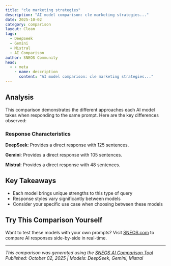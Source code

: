 ```yaml
---
title: "cle marketing strategies"
description: "AI model comparison: cle marketing strategies..."
date: 2025-10-02
category: comparison
layout: Clean
tags:
  - DeepSeek
  - Gemini
  - Mistral
  - AI Comparison
author: SNEOS Community
head:
  - - meta
    - name: description
      content: "AI model comparison: cle marketing strategies..."
---
```


<ChatComparison
  title="cle marketing strategies"
  prompt="cle marketing strategies"
  :responses='{"DeepSeek": "Of course. Here is a comprehensive guide to marketing strategies, broken down from foundational concepts to specific, actionable strategies for different business stages and channels.\n\n### I. The Foundation: Core Marketing Concepts\n\nBefore diving into strategies, understand these pillars:\n\n1. **Marketing Mix (The 4 Ps):** The fundamental building blocks.\n * **Product:** What you sell (goods, services, experiences).\n * **Price:** How much you charge and your pricing model.\n * **Place:** Where customers can buy it (distribution channels).\n * **Promotion:** How you communicate with customers (advertising, PR, etc.).\n\n2. **Marketing Funnel (AIDA Model):** The customer\u0027s journey.\n * **Awareness:** The customer becomes aware of a problem or your brand.\n * **Interest:** They show interest and seek more information.\n * **Desire:** They develop a preference for your solution.\n * **Action:** They make a purchase or commit.\n\n3. **Unique Selling Proposition (USP):** What makes you different and better than the competition. Why should a customer choose you?\n\n4. **Target Audience \u0026 Buyer Personas:** You can\u0027t market to everyone. Define your ideal customer in detail (demographics, psychographics, pain points, goals).\n\n---\n\n### II. Overarching Business \u0026 Marketing Strategies\n\nThese are high-level approaches that guide all your tactical decisions.\n\n1. **Growth Strategies (Ansoff Matrix):**\n * **Market Penetration:** Sell more of your existing products to your existing market (e.g., loyalty programs, increased marketing).\n * **Product Development:** Sell new products to your existing market (e.g., Apple launching a new iPhone model).\n * **Market Development:** Sell existing products to new markets (e.g., expanding to a new country or demographic).\n * **Diversification:** Sell new products to new markets (high risk, high reward).\n\n2. **Cost Leadership:** Become the lowest-cost provider in your industry (e.g., Walmart, Ryanair).\n\n3. **Differentiation:** Make your product/service perceived as unique in the industry (e.g., Apple with design, Tesla with innovation).\n\n4. **Focus (Niche):** Concentrate on a specific segment of the market (e.g., a vegan bakery, software for law firms).\n\n---\n\n### III. Digital Marketing Strategies \u0026 Channels\n\nThis is where most modern marketing efforts are concentrated.\n\n#### **1. Content Marketing**\n* **Goal:** Attract and retain customers by creating valuable, relevant content.\n* **Tactics:** Blog posts, e-books, whitepapers, infographics, webinars, podcasts.\n* **Example:** HubSpot\u0027s massive library of free marketing resources attracts potential customers.\n\n#### **2. Search Engine Optimization (SEO)**\n* **Goal:** Increase organic (non-paid) traffic from search engines like Google.\n* **Tactics:**\n * **On-Page:** Keyword optimization, meta tags, high-quality content.\n * **Off-Page:** Building backlinks from other reputable sites.\n * **Technical:** Site speed, mobile-friendliness, site structure.\n\n#### **3. Social Media Marketing**\n* **Goal:** Build community, increase brand awareness, and drive engagement.\n* **Tactics:**\n * **Organic:** Regular posting, engaging with comments, running contests, using stories and reels.\n * **Paid:** Highly targeted ads on platforms like Facebook, Instagram, LinkedIn, and TikTok.\n\n#### **4. Email Marketing**\n* **Goal:** Nurture leads, build loyalty, and drive repeat purchases.\n* **Tactics:** Welcome series, newsletters, promotional blasts, cart abandonment emails, personalized recommendations.\n\n#### **5. Pay-Per-Click (PPC) Advertising**\n* **Goal:** Drive immediate, targeted traffic.\n* **Tactics:** Google Ads (search and display networks), social media ads (Facebook/Instagram, LinkedIn). You pay only when someone clicks.\n\n#### **6. Influencer Marketing**\n* **Goal:** Leverage the trust and audience of a relevant influencer.\n* **Tactics:** Sponsored posts, product reviews, affiliate partnerships, takeovers.\n\n---\n\n### IV. Traditional \u0026 Offline Marketing Strategies\n\nStill highly effective for certain audiences and goals.\n\n1. **Public Relations (PR):** Securing earned media coverage in newspapers, magazines, TV, and radio to build credibility.\n2. **Out-of-Home (OOH):** Billboards, transit ads, posters.\n3. **Print Advertising:** Magazines, newspapers, direct mail.\n4. **Event Marketing \u0026 Sponsorships:** Hosting or participating in trade shows, conferences, or community events.\n5. **Referral Programs:** Encouraging existing customers to refer new ones (e.g., \u0022Refer a Friend, Get $50\u0022).\n\n---\n\n### V. Actionable Framework: Building Your Marketing Strategy\n\nFollow these steps to create a cohesive plan.\n\n**Step 1: Situation Analysis**\n* **SWOT Analysis:** Identify your Strengths, Weaknesses, Opportunities, and Threats.\n* **Competitor Analysis:** Who are your main competitors? What are they doing well? Where are they failing?\n\n**Step 2: Define Your Goals (SMART)**\n* What do you want to achieve? Goals should be **S**pecific, **M**easurable, **A**chievable, **R**elevant, and **T**ime-bound.\n * *Example:* \u0022Increase online sales by 20% in Q4.\u0022\n\n**Step 3: Identify Your Target Audience**\n* Create detailed buyer personas. Where do they spend time online? What are their biggest challenges?\n\n**Step 4: Set Your Budget**\n* Allocate funds to different strategies and channels. Common methods: percentage of sales, objective-based, or competitive parity.\n\n**Step 5: Choose Your Channels \u0026 Tactics**\n* Based on your goals, audience, and budget, select the right mix from Sections III and IV.\n * *Goal = Brand Awareness?* Focus on SEO, Content Marketing, and Social Media.\n * *Goal = Immediate Sales?* Focus on PPC and Email Promotions.\n\n**Step 6: Implementation \u0026 Execution**\n* Create a content calendar, launch campaigns, and assign responsibilities.\n\n**Step 7: Measure, Analyze, and Optimize (The Most Important Step)**\n* Use tools like Google Analytics, social media insights, and CRM software.\n* Track KPIs (Key Performance Indicators) like:\n * Website Traffic \u0026 Conversion Rate\n * Customer Acquisition Cost (CAC)\n * Return on Investment (ROI) / Return on Ad Spend (ROAS)\n * Email Open Rate \u0026 Click-Through Rate (CTR)\n * Social Media Engagement\n* Use the data to see what\u0027s working and double down. Stop what isn\u0027t.\n\n---\n\n### VI. Example: A Simple Strategy for a New E-commerce Store\n\n* **Goal:** Achieve $10,000 in sales in the first 3 months.\n* **Audience:** Eco-conscious millennials interested in sustainable fashion.\n* **Strategy \u0026 Tactics:**\n 1. **Content \u0026 SEO:** Start a blog on \u0022How to build a sustainable wardrobe.\u0022 Optimize product pages for keywords like \u0022organic cotton t-shirt.\u0022\n 2. **Social Media (Organic):** Post high-quality photos on Instagram and Pinterest, showcasing the products and the brand\u0027s eco-friendly mission.\n 3. **Social Media (Paid):** Run a small, targeted Instagram Ads campaign to a \u0022lookalike audience\u0022 of people who follow other sustainable brands.\n 4. **Email Marketing:** Offer a 10% discount for signing up for the newsletter. Send a welcome series about the brand\u0027s story.\n 5. **Influencer Collaboration:** Send free products to 5 micro-influencers in the sustainable living space.\n\nBy understanding these core concepts and following a structured process, you can build effective marketing strategies that drive real business growth.", "Gemini": "Okay, let\u0027s break down CLE marketing strategies. Since \u0022CLE\u0022 can stand for a few things, I\u0027ll address the most common interpretations and tailor strategies accordingly.\n\n**Possible Meanings of CLE:**\n\n1. **Continuing Legal Education (CLE):** This is the most likely interpretation. It refers to courses, seminars, and other learning opportunities that lawyers and other legal professionals are required to take to maintain their licenses and stay updated on legal developments.\n\n2. **City of Cleveland, Ohio (CLE):** If you\u0027re marketing something *to* people *in* Cleveland, or marketing something that is a landmark of Cleveland.\n\n**I. Marketing Strategies for Continuing Legal Education (CLE):**\n\nIf your focus is on promoting CLE courses or programs, here\u0027s a comprehensive approach:\n\n**A. Understanding Your Target Audience:**\n\n* **Specific Legal Fields:** Identify the key practice areas (e.g., corporate law, family law, criminal defense, real estate) your courses cater to. Tailor marketing to lawyers in those specific fields.\n* **Experience Level:** Are your courses for junior associates, seasoned partners, or paralegals? Adjust the complexity and content accordingly.\n* **Geographic Location:** Are you targeting a local, regional, or national audience? This will influence your marketing channels.\n* **Compliance Deadlines:** Lawyers often need CLE credits by certain deadlines. Capitalize on these periods in your marketing efforts.\n* **Pain Points:** What are the biggest challenges lawyers face in their practice? Design courses and marketing messages that address these issues.\n\n**B. Key Marketing Channels and Tactics:**\n\n* **Email Marketing:**\n * **Segmentation:** Divide your email list based on practice area, experience level, and past course attendance.\n * **Personalization:** Use personalized subject lines and content based on recipient interests.\n * **Promotional Offers:** Offer early bird discounts, group rates, or package deals.\n * **Automated Email Sequences:** Create welcome sequences for new subscribers, reminder emails for upcoming courses, and follow-up emails after course completion.\n * **High-Quality Content:** Share valuable legal insights, summaries of recent court decisions, and articles related to your course topics.\n* **Website Optimization:**\n * **User-Friendly Design:** Make it easy for visitors to find the courses they need and register.\n * **Mobile Optimization:** Ensure your website is responsive and looks good on all devices.\n * **SEO (Search Engine Optimization):** Use relevant keywords in your website content and meta descriptions to improve search engine rankings. Target keywords like \u0022[practice area] CLE,\u0022 \u0022online CLE,\u0022 and \u0022[city] CLE.\u0022\n * **Compelling Course Descriptions:** Clearly outline the learning objectives, agenda, speakers, and benefits of each course.\n * **Testimonials:** Include testimonials from satisfied past attendees.\n * **Secure Online Registration:** Offer a secure and easy-to-use online registration process.\n* **Social Media Marketing:**\n * **LinkedIn:** The most important platform for reaching legal professionals. Share relevant content, join legal groups, and engage in discussions.\n * **Twitter:** Share news, updates, and insights related to your courses and the legal industry.\n * **Facebook:** Useful for reaching a broader audience and promoting events.\n * **Content Strategy:** Share valuable legal news, articles, and insights. Promote your courses with engaging visuals and compelling copy.\n * **Paid Advertising:** Use targeted advertising on LinkedIn and other platforms to reach specific segments of your audience.\n* **Partnerships:**\n * **Bar Associations:** Collaborate with local, state, and national bar associations to offer accredited CLE courses.\n * **Law Firms:** Partner with law firms to provide in-house CLE training for their employees.\n * **Legal Technology Companies:** Cross-promote your courses with legal tech companies that offer complementary products or services.\n * **Universities and Law Schools:** Work with law schools to offer CLE courses to alumni and other legal professionals.\n* **Content Marketing:**\n * **Blog:** Publish articles, blog posts, and case studies related to your course topics.\n * **Webinars:** Host free webinars to attract potential customers and showcase your expertise.\n * **White Papers and Ebooks:** Create in-depth guides on specific legal topics.\n * **Podcasts:** Interview legal experts and discuss relevant issues.\n* **Direct Mail (Targeted):** Consider sending targeted mailers to lawyers in specific practice areas or geographic locations.\n* **Networking:**\n * **Industry Events:** Attend legal conferences and trade shows to network with potential customers and partners.\n * **Speaking Engagements:** Speak at industry events to establish yourself as a thought leader and promote your courses.\n* **Referral Programs:** Encourage past attendees to refer colleagues by offering incentives.\n* **Accreditation:** Ensure your courses are accredited by the relevant state bar associations and other governing bodies. Highlight this accreditation in your marketing materials.\n\n**C. Measuring and Optimizing Your Results:**\n\n* **Track Website Traffic:** Use Google Analytics to monitor website traffic, bounce rates, and conversion rates.\n* **Monitor Email Open Rates and Click-Through Rates:** Track the performance of your email campaigns to identify what works best.\n* **Track Social Media Engagement:** Monitor likes, shares, comments, and follows to gauge the effectiveness of your social media efforts.\n* **Gather Customer Feedback:** Solicit feedback from past attendees to identify areas for improvement.\n* **A/B Testing:** Experiment with different marketing messages, designs, and channels to see what performs best.\n* **CRM (Customer Relationship Management):** Use a CRM system to manage customer data, track interactions, and automate marketing tasks.\n\n**D. Examples of Compelling CLE Marketing:**\n\n* **Highlight Practical Skills:** Focus on how the course will help lawyers improve their practice and better serve their clients. \u0022Learn practical strategies for winning your next [type of] case.\u0022\n* **Showcase Expert Speakers:** Feature the credentials and experience of your speakers. \u0022Learn from [Expert\u0027s Name], a leading expert in [Area of Law].\u0022\n* **Emphasize Convenience:** Promote the flexibility of online or on-demand courses. \u0022Complete your CLE requirements on your own time, from anywhere.\u0022\n* **Guarantee Satisfaction:** Offer a money-back guarantee to reduce risk and encourage enrollment.\n\n**II. Marketing Strategies for the City of Cleveland (CLE) or a Business in Cleveland:**\n\nIf \u0022CLE\u0022 refers to Cleveland, Ohio, your marketing strategies will depend on what you\u0027re promoting. Here are some general approaches:\n\n**A. Targeting People *in* Cleveland:**\n\n* **Hyperlocal Marketing:** Focus on specific neighborhoods or communities within Cleveland.\n* **Community Events:** Sponsor or participate in local events, festivals, and farmers markets.\n* **Local Media:** Advertise in local newspapers, magazines, radio stations, and online publications.\n* **Social Media Targeting:** Use social media ads to target people based on their location and interests.\n* **Partnerships with Local Businesses:** Cross-promote your business with other local businesses.\n* **Cleveland-Specific Themes:** Incorporate Cleveland landmarks, sports teams, or local culture into your marketing messages.\n\n**B. Promoting Cleveland *as a Destination* (Tourism, etc.):**\n\n* **Highlight Key Attractions:** Showcase Cleveland\u0027s museums, parks, restaurants, and entertainment venues. The Rock \u0026 Roll Hall of Fame, the Cleveland Museum of Art, and the West Side Market are examples.\n* **Target Specific Traveler Segments:** Focus on attracting families, couples, business travelers, or cultural tourists.\n* **Digital Marketing:** Use SEO, social media marketing, and online advertising to reach potential visitors.\n* **Content Marketing:** Create blog posts, videos, and articles that showcase Cleveland\u0027s attractions and experiences.\n* **Public Relations:** Pitch stories to travel writers and bloggers to generate positive media coverage.\n* **Partnerships with Hotels and Airlines:** Offer package deals and promotions to attract visitors.\n* **Branding:** Develop a strong brand identity that reflects Cleveland\u0027s unique character and appeal.\n\n**C. Marketing a Business *Based* in Cleveland:**\n\n* **Emphasize Local Roots:** Highlight your connection to the Cleveland community and your commitment to supporting the local economy.\n* **Participate in Community Initiatives:** Get involved in local charities and volunteer organizations.\n* **Use Cleveland-Specific Hashtags:** Use hashtags like #Cleveland, #CLE, #ThisisCLE, and #ClevelandRocks on social media.\n* **Partner with Local Influencers:** Work with local bloggers, Instagrammers, and other influencers to promote your business.\n* **Offer Cleveland-Themed Products or Services:** Create products or services that are inspired by Cleveland\u0027s culture, history, or landmarks.\n\n**Key Considerations for ANY CLE Marketing Strategy:**\n\n* **Define Your Goals:** What are you trying to achieve with your marketing efforts? (e.g., increase course enrollments, generate leads, build brand awareness)\n* **Set a Budget:** How much money are you willing to spend on marketing?\n* **Track Your Results:** Measure the effectiveness of your marketing efforts so you can make adjustments as needed.\n* **Be Consistent:** Consistency is key to building brand awareness and generating results.\n* **Adapt and Evolve:** The marketing landscape is constantly changing, so be prepared to adapt your strategies as needed.\n\nBy following these strategies, you can effectively market your CLE courses, the city of Cleveland, or your business in Cleveland. Remember to tailor your approach to your specific target audience and goals. Good luck!\n", "Mistral": "Certainly! Cleveland, Ohio, is a vibrant city with a diverse economy, including sectors like healthcare, manufacturing, and technology. Here are some marketing strategies tailored to the Cleveland market:\n\n### 1. **Local SEO Optimization**\n- **Google My Business:** Ensure your business is listed on Google My Business with accurate information, including address, phone number, and hours of operation.\n- **Local Keywords:** Use keywords that are specific to Cleveland, such as \u0022Cleveland dentist\u0022 or \u0022best pizza in Cleveland.\u0022\n- **Reviews:** Encourage customers to leave reviews on platforms like Google, Yelp, and Facebook. Positive reviews can significantly boost your local search rankings.\n\n### 2. **Social Media Engagement**\n- **Platforms:** Utilize platforms like Facebook, Instagram, Twitter, and LinkedIn to engage with your local audience.\n- **Local Content:** Share content that is relevant to Cleveland, such as local events, news, and community involvement.\n- **Influencers:** Collaborate with local influencers who have a strong following in Cleveland.\n\n### 3. **Community Involvement**\n- **Events:** Participate in local events, fairs, and festivals. Sponsoring or hosting events can increase your brand visibility.\n- **Charity:** Support local charities and non-profits. This not only helps the community but also enhances your brand\u0027s reputation.\n- **Partnerships:** Form partnerships with other local businesses for cross-promotion.\n\n### 4. **Email Marketing**\n- **Segmentation:** Segment your email list based on demographics, interests, and past purchases.\n- **Personalization:** Personalize your emails to make them more relevant to your Cleveland audience.\n- **Local Offers:** Send exclusive offers and promotions to your local subscribers.\n\n### 5. **Content Marketing**\n- **Blog:** Create a blog with content that is relevant to Cleveland residents. Topics could include local attractions, events, and community news.\n- **Video:** Use video content to showcase your business and its involvement in the Cleveland community.\n- **User-Generated Content:** Encourage customers to share their experiences with your brand on social media.\n\n### 6. **Paid Advertising**\n- **Google Ads:** Use Google Ads to target Cleveland-specific keywords and demographics.\n- **Social Media Ads:** Run targeted ads on social media platforms to reach your local audience.\n- **Local Media:** Consider advertising in local newspapers, radio stations, and TV channels.\n\n### 7. **Customer Experience**\n- **Personal Touch:** Provide a personalized experience for your customers. Knowing their names and preferences can make a big difference.\n- **Feedback:** Actively seek feedback from your customers and use it to improve your services.\n- **Loyalty Programs:** Implement loyalty programs to reward repeat customers and encourage word-of-mouth marketing.\n\n### 8. **Analytics and Data**\n- **Track Performance:** Use tools like Google Analytics to track the performance of your marketing efforts.\n- **Adjust Strategies:** Regularly review your data and adjust your strategies based on what\u0027s working and what\u0027s not.\n- **Customer Insights:** Gather insights about your customers to better understand their needs and preferences.\n\n### 9. **Public Relations**\n- **Press Releases:** Issue press releases for significant events, milestones, or new product launches.\n- **Media Relations:** Build relationships with local media outlets to secure coverage.\n- **Crisis Management:** Have a crisis management plan in place to handle any negative publicity.\n\n### 10. **Mobile Optimization**\n- **Responsive Design:** Ensure your website is mobile-friendly.\n- **Mobile Ads:** Use mobile-specific ads to reach customers on their smartphones.\n- **App Development:** Consider developing a mobile app if it aligns with your business goals.\n\nBy implementing these strategies, you can effectively reach and engage with your target audience in Cleveland, ultimately driving more business and building a stronger brand presence."}' 
  published-date="02:36"
/>

## Analysis

This comparison demonstrates the different approaches each AI model takes when responding to the same prompt. Here are the key differences observed:

### Response Characteristics

**DeepSeek**: Provides a direct response with 125 sentences. 

**Gemini**: Provides a direct response with 105 sentences. 

**Mistral**: Provides a direct response with 48 sentences. 

## Key Takeaways

- Each model brings unique strengths to this type of query
- Response styles vary significantly between models
- Consider your specific use case when choosing between these models

## Try This Comparison Yourself

Want to test these models with your own prompts? Visit [SNEOS.com](https://sneos.com) to compare AI responses side-by-side in real-time.

---

*This comparison was generated using the [SNEOS AI Comparison Tool](https://sneos.com)*
*Published: October 02, 2025 | Models: DeepSeek, Gemini, Mistral*
